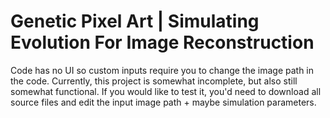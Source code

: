 # Genetic Pixel Art | Simulating Evolution For Image Reconstruction

Code has no UI so custom inputs require you to change the image path in the code.
Currently, this project is somewhat incomplete, but also still somewhat functional. If you would like to test it, you'd need to download all source files and edit the input image path + maybe simulation parameters.
